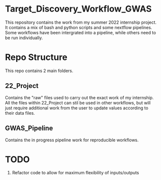 # Target_Discovery_Workflow_GWAS
This repository contains the work from my summer 2022 internship project. It contains a mix of bash and python scripts and some nextflow pipelines. Some workflows have been intergrated into a pipeline, while others need to be run individually.

# Repo Structure
This repo contains 2 main folders. 

## 22_Project 
Contains the "raw" files used to carry out the exact work of my internship. All the files within 22_Project can stil be used in other workflows, but will just require additional work from the user to update values according to their data files.

## GWAS_Pipeline 
Contains the in progress pipeline work for reproducible workflows. 

# TODO
1. Refactor code to allow for maximum flexibility of inputs/outputs
